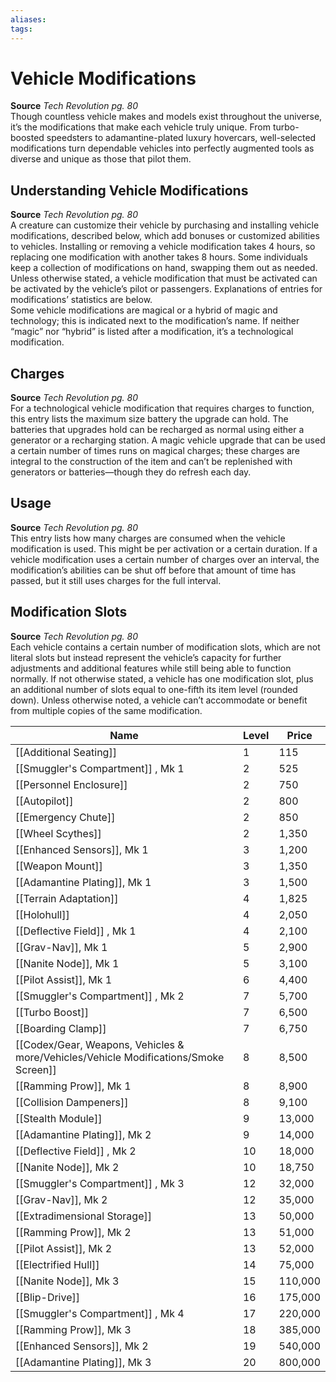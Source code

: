 ```yaml
---
aliases: 
tags: 
---
```


# Vehicle Modifications

**Source** _Tech Revolution pg. 80_  
Though countless vehicle makes and models exist throughout the universe, it’s the modifications that make each vehicle truly unique. From turbo-boosted speedsters to adamantine-plated luxury hovercars, well-selected modifications turn dependable vehicles into perfectly augmented tools as diverse and unique as those that pilot them.  

## Understanding Vehicle Modifications

**Source** _Tech Revolution pg. 80_  
A creature can customize their vehicle by purchasing and installing vehicle modifications, described below, which add bonuses or customized abilities to vehicles. Installing or removing a vehicle modification takes 4 hours, so replacing one modification with another takes 8 hours. Some individuals keep a collection of modifications on hand, swapping them out as needed. Unless otherwise stated, a vehicle modification that must be activated can be activated by the vehicle’s pilot or passengers. Explanations of entries for modifications’ statistics are below.  
Some vehicle modifications are magical or a hybrid of magic and technology; this is indicated next to the modification’s name. If neither “magic” nor “hybrid” is listed after a modification, it’s a technological modification.  

## Charges

**Source** _Tech Revolution pg. 80_  
For a technological vehicle modification that requires charges to function, this entry lists the maximum size battery the upgrade can hold. The batteries that upgrades hold can be recharged as normal using either a generator or a recharging station. A magic vehicle upgrade that can be used a certain number of times runs on magical charges; these charges are integral to the construction of the item and can’t be replenished with generators or batteries—though they do refresh each day.  

## Usage

**Source** _Tech Revolution pg. 80_  
This entry lists how many charges are consumed when the vehicle modification is used. This might be per activation or a certain duration. If a vehicle modification uses a certain number of charges over an interval, the modification’s abilities can be shut off before that amount of time has passed, but it still uses charges for the full interval.  

## Modification Slots

**Source** _Tech Revolution pg. 80_  
Each vehicle contains a certain number of modification slots, which are not literal slots but instead represent the vehicle’s capacity for further adjustments and additional features while still being able to function normally. If not otherwise stated, a vehicle has one modification slot, plus an additional number of slots equal to one-fifth its item level (rounded down). Unless otherwise noted, a vehicle can’t accommodate or benefit from multiple copies of the same modification.

| Name                              | Level | Price   |
| --------------------------------- | ----- | ------- |
| [[Additional Seating]]            | 1     | 115     |
| [[Smuggler's Compartment]] , Mk 1 | 2     | 525     |
| [[Personnel Enclosure]]                | 2     | 750     |
| [[Autopilot]]                     | 2     | 800     |
| [[Emergency Chute]]               | 2     | 850     |
| [[Wheel Scythes]]                 | 2     | 1,350   |
| [[Enhanced Sensors]], Mk 1        | 3     | 1,200   |
| [[Weapon Mount]]                  | 3     | 1,350   |
| [[Adamantine Plating]], Mk 1      | 3     | 1,500   |
| [[Terrain Adaptation]]            | 4     | 1,825   |
| [[Holohull]]                      | 4     | 2,050   |
| [[Deflective Field]] , Mk 1       | 4     | 2,100   |
| [[Grav-Nav]], Mk 1                | 5     | 2,900   |
| [[Nanite Node]], Mk 1             | 5     | 3,100   |
| [[Pilot Assist]], Mk 1            | 6     | 4,400   |
| [[Smuggler's Compartment]] , Mk 2 | 7     | 5,700   |
| [[Turbo Boost]]                   | 7     | 6,500   |
| [[Boarding Clamp]]                | 7     | 6,750   |
| [[Codex/Gear, Weapons, Vehicles & more/Vehicles/Vehicle Modifications/Smoke Screen]]                  | 8     | 8,500   |
| [[Ramming Prow]], Mk 1            | 8     | 8,900   |
| [[Collision Dampeners]]           | 8     | 9,100   |
| [[Stealth Module]]                | 9     | 13,000  |
| [[Adamantine Plating]], Mk 2      | 9     | 14,000  |
| [[Deflective Field]] , Mk 2       | 10    | 18,000  |
| [[Nanite Node]], Mk 2             | 10    | 18,750  |
| [[Smuggler's Compartment]] , Mk 3 | 12    | 32,000  |
| [[Grav-Nav]], Mk 2                | 12    | 35,000  |
| [[Extradimensional Storage]]      | 13    | 50,000  |
| [[Ramming Prow]], Mk 2            | 13    | 51,000  |
| [[Pilot Assist]], Mk 2            | 13    | 52,000  |
| [[Electrified Hull]]              | 14    | 75,000  |
| [[Nanite Node]], Mk 3             | 15    | 110,000 |
| [[Blip-Drive]]                    | 16    | 175,000 |
| [[Smuggler's Compartment]] , Mk 4 | 17    | 220,000 |
| [[Ramming Prow]], Mk 3            | 18    | 385,000 |
| [[Enhanced Sensors]], Mk 2        | 19    | 540,000 |
| [[Adamantine Plating]], Mk 3      | 20    | 800,000 |